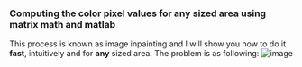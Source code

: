 ### Computing the color pixel values for any sized area using matrix math and matlab
This process is known as image inpainting and I will show you how to do it **fast**, intuitively and for **any** sized area.
The problem is as following:
![image](https://github.com/oiva-johannes/generalized-pixel-area-inpainting/assets/72695556/fc1b918c-e4a5-41c5-badc-f799531891af)
